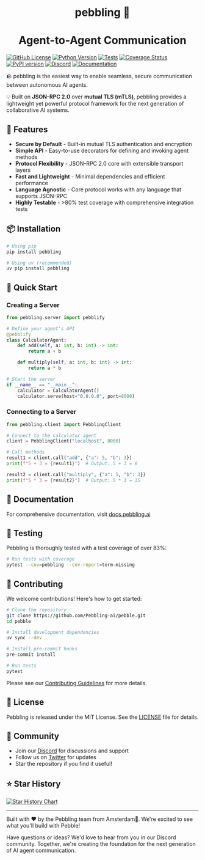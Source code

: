<h1 align="center">pebbling 🐧</h1>

<h1 align="center">Agent-to-Agent Communication </h1>

[![GitHub License](https://img.shields.io/badge/license-MIT-blue.svg)](https://opensource.org/licenses/MIT)
[![Python Version](https://img.shields.io/badge/python-3.12+-blue.svg)](https://www.python.org/downloads/)
[![Tests](https://github.com/Pebbling-ai/pebble/actions/workflows/release.yml/badge.svg)](https://github.com/Pebbling-ai/pebble/actions/workflows/release.yml)
[![Coverage Status](https://coveralls.io/repos/github/Pebbling-ai/pebble/badge.svg?branch=main)](https://coveralls.io/github/Pebbling-ai/pebble?branch=main)
[![PyPI version](https://badge.fury.io/py/pebbling.svg)](https://badge.fury.io/py/pebbling)
[![Discord](https://img.shields.io/discord/bgwYGs7t?color=7289DA&label=Discord&logo=discord&logoColor=white)](https://discord.gg/bgwYGs7t)
[![Documentation](https://img.shields.io/badge/Documentation-📕-blue)](https://docs.pebbling.ai)

🪨 pebbling is the easiest way to enable seamless, secure communication between autonomous AI agents.

💡 Built on **JSON-RPC 2.0** over **mutual TLS (mTLS)**, pebbling provides a lightweight yet powerful protocol framework for the next generation of collaborative AI systems.

## 🌟 Features

- **Secure by Default** - Built-in mutual TLS authentication and encryption
- **Simple API** - Easy-to-use decorators for defining and invoking agent methods
- **Protocol Flexibility** - JSON-RPC 2.0 core with extensible transport layers
- **Fast and Lightweight** - Minimal dependencies and efficient performance
- **Language Agnostic** - Core protocol works with any language that supports JSON-RPC
- **Highly Testable** - >80% test coverage with comprehensive integration tests

## 📦 Installation

```bash
# Using pip
pip install pebbling

# Using uv (recommended)
uv pip install pebbling
```

## 🚀 Quick Start

### Creating a Server

```python
from pebbling.server import pebblify

# Define your agent's API
@pebblify
class CalculatorAgent:
    def add(self, a: int, b: int) -> int:
        return a + b

    def multiply(self, a: int, b: int) -> int:
        return a * b

# Start the server
if __name__ == "__main__":
    calculator = CalculatorAgent()
    calculator.serve(host="0.0.0.0", port=8000)
```

### Connecting to a Server

```python
from pebbling.client import PebblingClient

# Connect to the calculator agent
client = PebblingClient("localhost", 8000)

# Call methods
result1 = client.call("add", {"a": 5, "b": 3})
print(f"5 + 3 = {result1}")  # Output: 5 + 3 = 8

result2 = client.call("multiply", {"a": 5, "b": 3})
print(f"5 * 3 = {result2}")  # Output: 5 * 3 = 15
```

## 📖 Documentation

For comprehensive documentation, visit [docs.pebbling.ai](https://docs.pebbling.ai)

## 🧪 Testing

Pebbling is thoroughly tested with a test coverage of over 83%:

```bash
# Run tests with coverage
pytest --cov=pebbling --cov-report=term-missing
```

## 🤝 Contributing

We welcome contributions! Here's how to get started:

```bash
# Clone the repository
git clone https://github.com/Pebbling-ai/pebble.git
cd pebble

# Install development dependencies
uv sync --dev

# Install pre-commit hooks
pre-commit install

# Run tests
pytest
```

Please see our [Contributing Guidelines](.github/CONTRIBUTING.md) for more details.

## 📄 License

Pebbling is released under the MIT License. See the [LICENSE](LICENSE) file for details.

## 📢 Community

- Join our [Discord](https://discord.gg/bgwYGs7t) for discussions and support
- Follow us on [Twitter](https://twitter.com/pebblingai) for updates
- Star the repository if you find it useful!

## ⭐ Star History

[![Star History Chart](https://api.star-history.com/svg?repos=Pebbling-ai/pebble&type=Date)](https://star-history.com/#Pebbling-ai/pebble&Date)

---

Built with ❤️ by the Pebbling team from Amsterdam🌷.
We're excited to see what you'll build with Pebble!

Have questions or ideas? We'd love to hear from you in our Discord community. Together, we're creating the foundation for the next generation of AI agent communication.
